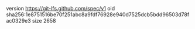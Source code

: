 version https://git-lfs.github.com/spec/v1
oid sha256:1e8751516be70f251abc8a9fdf76928e940d7525dcb5bdd96503d78fac0329e3
size 2658
